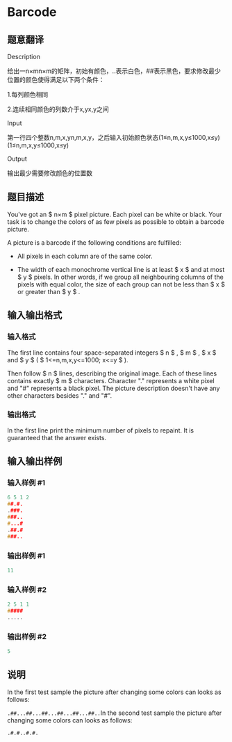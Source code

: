 # Barcode

## 题意翻译

Description

给出一n×mn×m的矩阵，初始有颜色，..表示白色，##表示黑色，要求修改最少位置的颜色使得满足以下两个条件：

1.每列颜色相同

2.连续相同颜色的列数介于x,yx,y之间

Input

第一行四个整数n,m,x,yn,m,x,y，之后输入初始颜色状态(1≤n,m,x,y≤1000,x≤y)(1≤n,m,x,y≤1000,x≤y)

Output

输出最少需要修改颜色的位置数

## 题目描述

You've got an $ n×m $ pixel picture. Each pixel can be white or black. Your task is to change the colors of as few pixels as possible to obtain a barcode picture.

A picture is a barcode if the following conditions are fulfilled:

- All pixels in each column are of the same color.

- The width of each monochrome vertical line is at least $ x $ and at most $ y $ pixels. In other words, if we group all neighbouring columns of the pixels with equal color, the size of each group can not be less than $ x $ or greater than $ y $ .

## 输入输出格式

### 输入格式

The first line contains four space-separated integers $ n $ , $ m $ , $ x $ and $ y $ ( $ 1<=n,m,x,y<=1000; x<=y $ ).

Then follow $ n $ lines, describing the original image. Each of these lines contains exactly $ m $ characters. Character "." represents a white pixel and "\#" represents a black pixel. The picture description doesn't have any other characters besides "." and "\#".

### 输出格式

In the first line print the minimum number of pixels to repaint. It is guaranteed that the answer exists.

## 输入输出样例

### 输入样例 #1

```cpp
6 5 1 2
##.#.
.###.
###..
#...#
.##.#
###..

```
### 输出样例 #1

```cpp
11

```
### 输入样例 #2

```cpp
2 5 1 1
#####
.....

```
### 输出样例 #2

```cpp
5

```
## 说明

In the first test sample the picture after changing some colors can looks as follows:

`.##...##...##...##...##...##..`In the second test sample the picture after changing some colors can looks as follows:

`.#.#..#.#.`

